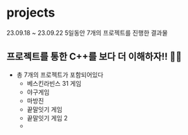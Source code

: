 # projects
23.09.18 ~ 23.09.22 5일동안 7개의 프로젝트를 진행한 결과물

## 프로젝트를 통한 C++를 보다 더 이해하자!! 🧑‍🎓
* 총 7개의 프로젝트가 포함되어있다
  * 베스킨라빈스 31 게임
  * 야구게임
  * 마방진
  * 끝말잇기 게임
  * 끝말잇기 게임 2
  * 
